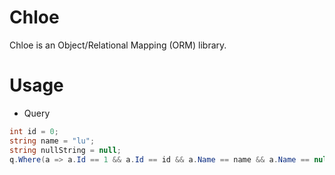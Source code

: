 # Chloe
Chloe is an Object/Relational Mapping (ORM) library.
# Usage
* Query
```C#
int id = 0;
string name = "lu";
string nullString = null;
q.Where(a => a.Id == 1 && a.Id == id && a.Name == name && a.Name == null && a.Name == nullString).ToList();
